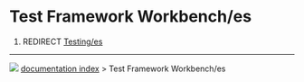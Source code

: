 # Test Framework Workbench/es
1.  REDIRECT [Testing/es](Testing/es.md)



---
![](images/Button_right.svg) [documentation index](../README.md) > Test Framework Workbench/es
